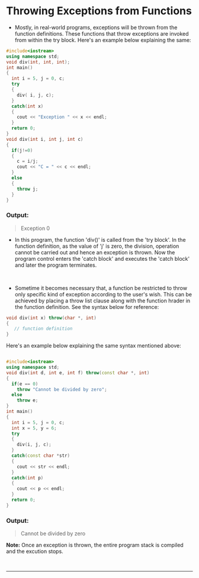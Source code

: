 # Throwing Exceptions from Functions

- Mostly, in real-world programs, exceptions will be thrown from the function definitions. These functions that throw exceptions are invoked from within the try block. Here's an example below explaining the same:

```C++
#include<iostream>
using namespace std;
void div(int, int, int);
int main()
{
  int i = 5, j = 0, c;
  try
  {
    div( i, j, c);
  }
  catch(int x)
  {
    cout << "Exception " << x << endl;
  }
  return 0;
}
void div(int i, int j, int c)
{
  if(j!=0)
  {
    c = i/j;
    cout << "C = " << c << endl;
  }
  else
  {
    throw j;
  }
}

```
### Output:

> Exception 0  

- In this program, the function 'div()' is called from the 'try block'. In the function definition, as the value of 'j' is zero, the division, operation cannot be carried out and hence an exception is thrown. Now the program control enters the 'catch block' and executes the 'catch block' and later the program terminates.

<br />

- Sometime it becomes necessary that, a function be restricted to throw only specific kind of exception according to the user's wish. This can be  achieved by placing a throw list clause along with the function hrader in the function definition. See the syntax below for reference:

```C++
void div(int x) throw(char *, int)
{
   // function definition
}

```

Here's an example below explaining the same syntax mentioned above:


```C++

#include<iostream>
using namespace std;
void div(int d, int e, int f) throw(const char *, int)
{
  if(e == 0)
    throw "Cannot be divided by zero";
  else
    throw e;
}
int main()
{
  int i = 5, j = 0, c;
  int x = 5, y = 6;
  try
  {
    div(i, j, c);
  }
  catch(const char *str)
  {
    cout << str << endl;
  }
  catch(int p)
  {
    cout << p << endl;
  }
  return 0;
}

```

### Output:

> Cannot be divided by zero  

__Note:__ Once an exception is thrown, the entire program stack is compiled and the excution stops.

<br />

---

